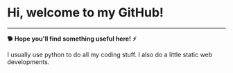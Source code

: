 # Hi, welcome to my GitHub! 

---

**🐕 Hope you'll find something useful here! ⚡️**

I usually use python to do all my coding stuff.
I also do a little static web developments.
